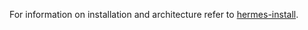 For information on installation and architecture refer to [hermes-install](https://github.com/hermes-serverless/hermes-install).